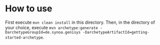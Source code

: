 # How to use

First execute `mvn clean install` in this directory. Then, in the directory of your choice, execute `mvn archetype:generate -DarchetypeGroupId=de.synoa.genisys -DarchetypeArtifactId=getting-started-archetype`.